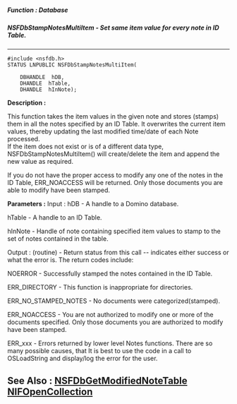 ##### Function : Database
##### NSFDbStampNotesMultiItem - Set same item value for every note in ID Table.
---
```
#include <nsfdb.h>
STATUS LNPUBLIC NSFDbStampNotesMultiItem(

	DBHANDLE  hDB,
	DHANDLE  hTable,
	DHANDLE  hInNote);
```
**Description :**

This function takes the  item values in the given note and stores (stamps) them 
in all the notes specified by an ID Table.  It overwrites the current item 
values, thereby updating the last modified time/date of each Note processed.  
If the item does not exist or is of a different data type, 
NSFDbStampNotesMultiItem() will create/delete the item and append the new value 
as required.

If you do not have the proper access to modify any one of the notes in the ID 
Table, ERR_NOACCESS will be returned.  Only those documents you are able to 
modify have been stamped.

**Parameters :**
Input :
hDB  -  A handle to a Domino database.

hTable  -  A handle to an ID Table.

hInNote  -  Handle of note containing specified item values to stamp to the set of notes contained in the table.

Output :
(routine)  -  Return status from this call -- indicates either success or what the error is. The return codes include:

NOERROR - Successfully stamped the notes contained in the ID Table.

ERR_DIRECTORY - This function is inappropriate for directories.

ERR_NO_STAMPED_NOTES - No documents were categorized(stamped).  

ERR_NOACCESS - You are not authorized to modify one or more of the documents specified.  Only those documents you are authorized to modify have been stamped.

ERR_xxx - Errors returned by lower level Notes functions.  There are so many possible causes, that It is best to use the code in a call to OSLoadString and display/log the error for the user.



**See Also :**
[NSFDbGetModifiedNoteTable](/reference/Func/NSFDbGetModifiedNoteTable)
[NIFOpenCollection](/reference/Func/NIFOpenCollection)
---
